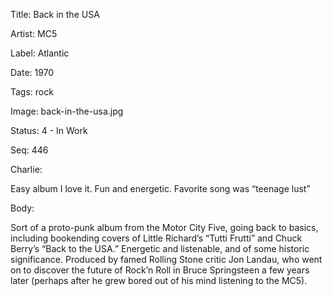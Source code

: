 Title:  Back in the USA

Artist: MC5

Label:  Atlantic

Date:   1970

Tags:   rock

Image:  back-in-the-usa.jpg

Status: 4 - In Work

Seq:    446

Charlie: 

Easy album I love it. Fun and energetic. Favorite song was “teenage lust”

Body: 

Sort of a proto-punk album from the Motor City Five, going back to basics, including bookending covers of Little Richard’s “Tutti Frutti” and Chuck Berry’s “Back to the USA.” Energetic and listenable, and of some historic significance. Produced by famed Rolling Stone critic Jon Landau, who went on to discover the future of Rock’n Roll in Bruce Springsteen a few years later (perhaps after he grew bored out of his mind listening to the MC5). 


